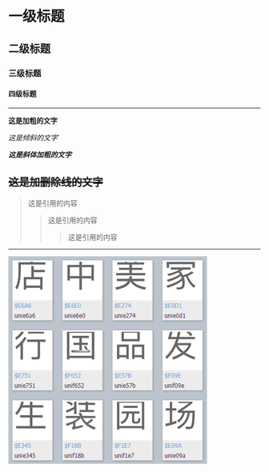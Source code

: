 # 一级标题
## 二级标题
### 三级标题
#### 四级标题
------
**这是加粗的文字**

*这是倾斜的文字*`

***这是斜体加粗的文字***

~~这是加删除线的文字~~
-------------
>这是引用的内容
>>这是引用的内容
>>>这是引用的内容
---------------
![test](https://github.com/Foxgeek36/markdownTest_01/blob/master/img/ocr.PNG "img test")
